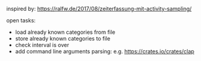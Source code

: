 inspired by: https://ralfw.de/2017/08/zeiterfassung-mit-activity-sampling/

open tasks:
* load already known categories from file
* store already known categories to file
* check interval is over
* add command line arguments parsing: e.g. https://crates.io/crates/clap
